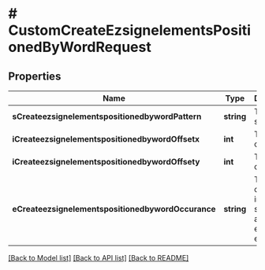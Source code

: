 # # CustomCreateEzsignelementsPositionedByWordRequest

## Properties

Name | Type | Description | Notes
------------ | ------------- | ------------- | -------------
**sCreateezsignelementspositionedbywordPattern** | **string** | The word to search |
**iCreateezsignelementspositionedbywordOffsetx** | **int** | The X offset |
**iCreateezsignelementspositionedbywordOffsety** | **int** | The Y offset |
**eCreateezsignelementspositionedbywordOccurance** | **string** | The occurance in the search to add the ezsign element |

[[Back to Model list]](../../README.md#models) [[Back to API list]](../../README.md#endpoints) [[Back to README]](../../README.md)
